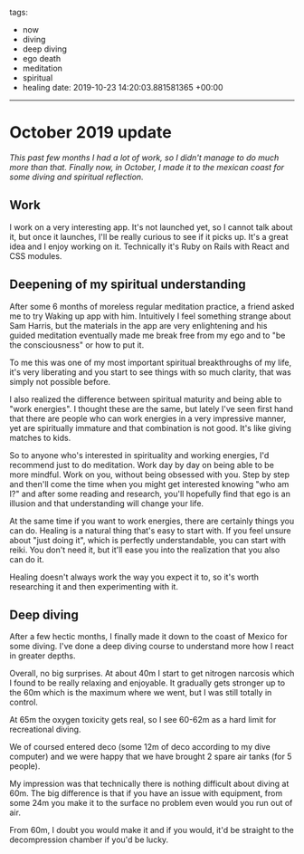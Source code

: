 tags:
- now
- diving
- deep diving
- ego death
- meditation
- spiritual
- healing
date: 2019-10-23 14:20:03.881581365 +00:00

---


# October 2019 update

_This past few months I had a lot of work, so I didn't manage to do much more than that. Finally now, in October, I made it to the mexican coast for some diving and spiritual reflection._

## Work

I work on a very interesting app. It's not launched yet, so I cannot talk about it, but once it launches, I'll be really curious to see if it picks up. It's a great idea and I enjoy working on it. Technically it's Ruby on Rails with React and CSS modules.

## Deepening of my spiritual understanding

After some 6 months of moreless regular meditation practice, a friend asked me to try Waking up app with him. Intuitively I feel something strange about Sam Harris, but the materials in the app are very enlightening and his guided meditation eventually made me break free from my ego and to "be the consciousness" or how to put it.

To me this was one of my most important spiritual breakthroughs of my life, it's very liberating and you start to see things with so much clarity, that was simply not possible before.

I also realized the difference between spiritual maturity and being able to "work energies". I thought these are the same, but lately I've seen first hand that there are people who can work energies in a very impressive manner, yet are spiritually immature and that combination is not good. It's like giving matches to kids.

So to anyone who's interested in spirituality and working energies, I'd recommend just to do meditation. Work day by day on being able to be more mindful. Work on you, without being obsessed with you. Step by step and then'll come the time when you might get interested knowing "who am I?" and after some reading and research, you'll hopefully find that ego is an illusion and that understanding will change your life.

At the same time if you want to work energies, there are certainly things you can do. Healing is a natural thing that's easy to start with. If you feel unsure about "just doing it", which is perfectly understandable, you can start with reiki. You don't need it, but it'll ease you into the realization that you also can do it.

Healing doesn't always work the way you expect it to, so it's worth researching it and then experimenting with it.

## Deep diving

After a few hectic months, I finally made it down to the coast of Mexico for some diving. I've done a deep diving course to understand more how I react in greater depths.

Overall, no big surprises. At about 40m I start to get nitrogen narcosis which I found to be really relaxing and enjoyable. It gradually gets stronger up to the 60m which is the maximum where we went, but I was still totally in control.

At 65m the oxygen toxicity gets real, so I see 60-62m as a hard limit for recreational diving.

We of coursed entered deco (some 12m of deco according to my dive computer) and we were happy that we have brought 2 spare air tanks (for 5 people).

My impression was that technically there is nothing difficult about diving at 60m. The big difference is that if you have an issue with equipment, from some 24m you make it to the surface no problem even would you run out of air.

From 60m, I doubt you would make it and if you would, it'd be straight to the decompression chamber if you'd be lucky.
